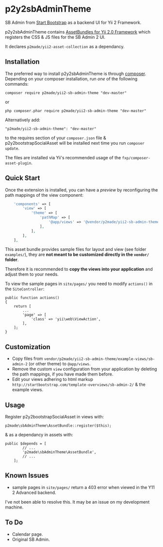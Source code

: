 p2y2sbAdminTheme
================

SB Admin from [Start Bootstrap](http://startbootstrap.com/) as a backend UI for Yii 2 Framework.

p2y2sbAdminTheme contains [AssetBundles for Yii 2.0 Framework](http://www.yiiframework.com/doc-2.0/guide-structure-assets.html)
which registers the CSS & JS files for the SB Admin 2 UI.

It declares `p2made/yii2-asset-collection` as a dependancy.

Installation
------------

The preferred way to install p2y2sbAdminTheme is through [composer](http://getcomposer.org/download/).
Depending on your composer installation, run *one* of the following commands:

```
composer require p2made/yii2-sb-admin-theme "dev-master"
```

or

```
php composer.phar require p2made/yii2-sb-admin-theme "dev-master"
```

Alternatively add:

```
"p2made/yii2-sb-admin-theme": "dev-master"
```

to the requires section of your `composer.json` file & p2y2bootstrapSocialAsset will be installed next time you run `composer update`.

The files are installed via Yii's recommended usage of the `fxp/composer-asset-plugin`.

Quick Start
-----------

Once the extension is installed, you can have a *preview* by reconfiguring the path mappings of the view component:

```php
	'components' => [
		'view' => [
			'theme' => [
				'pathMap' => [
					'@app/views' => '@vendor/p2made/yii2-sb-admin-theme/example-views/sb-admin-2'
				],
			],
		],
	],
```

This asset bundle provides sample files for layout and view (see folder `examples/`), they are **not meant to be customized directly in the `vendor/` folder**.

Therefore it is recommended to **copy the views into your application** and adjust them to your needs.

To view the sample pages in `site/pages/` you need to modify `actions()` in the `SiteController`:

	public function actions()
	{
		return [
			...
			'page' => [
				'class' => 'yii\web\ViewAction',
			],
		];
	}

Customization
-------------

- Copy files from `vendor/p2made/yii2-sb-admin-theme/example-views/sb-admin-2` (or other theme) to `@app/views`.
- Remove the custom `view` configuration from your application by deleting the path mappings, if you have made them before.
- Edit your views adhering to html markup `http://startbootstrap.com/template-overviews/sb-admin-2/` & the example views.

Usage
-----

Register p2y2bootstrapSocialAsset in views with:

```
p2made\sbAdminTheme\AssetBundle::register($this);
```

& as a dependancy in assets with:

```
public $depends = [
		// ...
		'p2made\sbAdminTheme\AssetBundle',
		// ...
	];
```

Known Issues
------------

- sample pages in `site/pages/` return a 403 error when viewed in the Y11 2 Advanced backend.

I've not been able to resolve this. It may be an issue on my development machine.

To Do
-----

- Calendar page.
- Original SB Admin.



